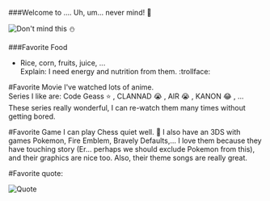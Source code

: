 ###Welcome to .... Uh, um... never mind!
:panda_face:

![Don't mind this](http://img-9gag-ftw.9cache.com/photo/aM1vPv6_700b.jpg)
:snowman:

###Favorite Food
* Rice, corn, fruits, juice, ...  
Explain: I need energy and nutrition from them.  :trollface:

#Favorite Movie
I've watched lots of anime.  
Series I like are: Code Geass  :star: , CLANNAD :sob: , AIR :sob: , KANON :joy: , ...
These series really wonderful, I can re-watch them many times without getting bored.


#Favorite Game
I can play Chess quiet well. :eyes:
I also have an 3DS with games Pokemon, Fire Emblem, Bravely Defaults,...  I love them because they have touching story (Er... perhaps we should exclude Pokemon from this), and their graphics are nice too. Also, their theme songs are really great.

#Favorite  quote:

![Quote](http://i.imgur.com/OiNmSVr.png)
